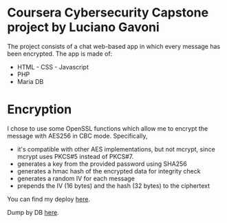 # Coursera Cybersecurity Capstone project by Luciano Gavoni

The project consists of a chat web-based app in which every message has been encrypted.
The app is made of:
  - HTML - CSS - Javascript
  - PHP
  - Maria DB

# Encryption 

I chose to use some OpenSSL functions which allow me to encrypt the message with AES256 in CBC mode.
Specifically,
- it's compatible with other AES implementations, but not mcrypt, since mcrypt uses PKCS#5 instead of PKCS#7.
- generates a key from the provided password using SHA256
- generates a hmac hash of the encrypted data for integrity check
- generates a random IV for each message
- prepends the IV (16 bytes) and the hash (32 bytes) to the ciphertext

You can find my deploy  [here](https://www.gavoniluciano.com/coursera/index.php).

Dump by DB [here](https://www.gavoniluciano.com/coursera/dbdump.php).